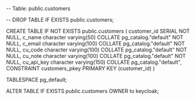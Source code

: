 -- Table: public.customers

-- DROP TABLE IF EXISTS public.customers;

CREATE TABLE IF NOT EXISTS public.customers
(
    customer_id SERIAL NOT NULL,
    c_name character varying(50) COLLATE pg_catalog."default" NOT NULL,
    c_email character varying(100) COLLATE pg_catalog."default" NOT NULL,
    cu_code character varying(100) COLLATE pg_catalog."default" NOT NULL,
    cu_note character varying(100) COLLATE pg_catalog."default" NOT NULL,
    cu_api_key character varying(150) COLLATE pg_catalog."default",
    CONSTRAINT customers_pkey PRIMARY KEY (customer_id)
)

TABLESPACE pg_default;

ALTER TABLE IF EXISTS public.customers
    OWNER to keycloak;